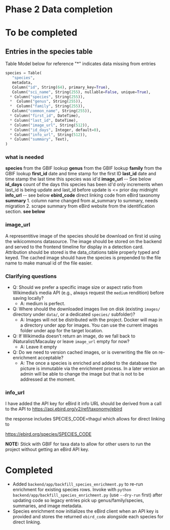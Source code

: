 # Phase 2 Data completion

# To be completed

## Entries in the species table

Table Model below for reference "*" indicates data missing from entries

 ``` python
 species = Table(
    "species",
    metadata,
    Column("id", String(64), primary_key=True),
    Column("sci_name", String(255), nullable=False, unique=True),
   * Column("species", String(255)),
   *  Column("genus", String(255)),
   *  Column("family", String(255)),
    Column("common_name", String(255)),
   * Column("first_id", DateTime),
   * Column("last_id", DateTime),
   * Column("image_url", String(512)),
   * Column("id_days", Integer, default=0),
   * Column("info_url", String(512)),
   * Column("summary", Text),
)
```
### what is needed
**species**  from the GBIF lookup
**genus** from the GBIF lookup
**family**  from the GBIF lookup
**first_id** date and time stamp for the first ID
**last_id** date and time stamp the last time this species was id'd
**image_url** -- See below
**id_days** count of the days this species has been id'd only increments when last_id is being update and last_id before update is <= prior day midnight
**info_url** -- see below
**ebird_code** direct linking code from eBird taxonomy
**summary** 
    1. column name changed from ai_summary to summary, needs migration
    2. scrape summary from eBird website from the identification section. **see below**
### image_url 

A representitive image of the species should be download on first id using the wikicommons datasource. 
The image should be stored on the backend and served to the frontend timeline for display in a detection card. 
Attribution should be stored is the data_citations table properly typed and keyed. 
The cached image should have the species is prepended to the file name to make manual id of the file easier.  

### Clarifying questions
- Q: Should we prefer a specific image size or aspect ratio from Wikimedia’s media API (e.g., always request the `medium` rendition) before saving locally?
    - A: medium is perfect. 
- Q: Where should the downloaded images live on disk (existing `images/` directory under `data/`, or a dedicated `species/` subfolder)?
    - A: Images will not be distributed with the project. Docker will map in a directory under app for images. You can use the current images folder under app for the target location. 
- Q: If Wikimedia doesn’t return an image, do we fall back to iNaturalist/Macaulay or leave `image_url` empty for now?
    - A: Leave it empty
- Q: Do we need to version cached images, or is overwriting the file on re-enrichment acceptable?
    - A: The once a species is enriched and added to the database the picture is immutable via the enrichment process. In a later version an admin will be able to change the image but that is not to be addressed at the moment.  

### info_url

I have added the API key for eBird it info URL should be derived from a call to the API to 
https://api.ebird.org/v2/ref/taxonomy/ebird

the response includes SPECIES_CODE=thagul which allows for direct linking to 

https://ebird.org/species/SPECIES_CODE

**NOTE:** Stick with GBIF for taxa data to allow for other users to run the project without getting an eBird API key. 


# Completed
- Added `backend/app/backfill_species_enrichment.py` to re-run enrichment for existing species rows. Invoke with `python backend/app/backfill_species_enrichment.py` (use `--dry-run` first) after updating code so legacy entries pick up genus/family/species, summaries, and image metadata.
- Species enrichment now initializes the eBird client when an API key is provided and stores the returned `ebird_code` alongside each species for direct linking.
